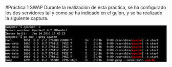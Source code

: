 #Práctica 1 SWAP
Durante la realización de esta práctica, se ha configurado los dos servidores tal y como se ha indicado en el guión, y se ha realizado la siguiente captura.

<img src="captura.png"/>
